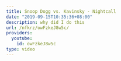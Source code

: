 ```yaml
---
title: Snoop Dogg vs. Kavinsky - Nightcall
date: "2019-09-15T10:35:36+08:00"
description: why did I do this
url: /nfkrz/owFzkeJ8w5c/
providers:
  youtube:
    id: owFzkeJ8w5c
type: video
---
```

